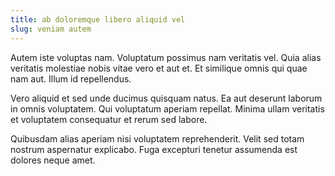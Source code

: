 ```yaml
---
title: ab doloremque libero aliquid vel
slug: veniam autem
---
```


Autem iste voluptas nam. Voluptatum possimus nam veritatis vel. Quia alias veritatis molestiae nobis vitae vero et aut et. Et similique omnis qui quae nam aut. Illum id repellendus.

Vero aliquid et sed unde ducimus quisquam natus. Ea aut deserunt laborum in omnis voluptatem. Qui voluptatum aperiam repellat. Minima ullam veritatis et voluptatem consequatur et rerum sed labore.

Quibusdam alias aperiam nisi voluptatem reprehenderit. Velit sed totam nostrum aspernatur explicabo. Fuga excepturi tenetur assumenda est dolores neque amet.
